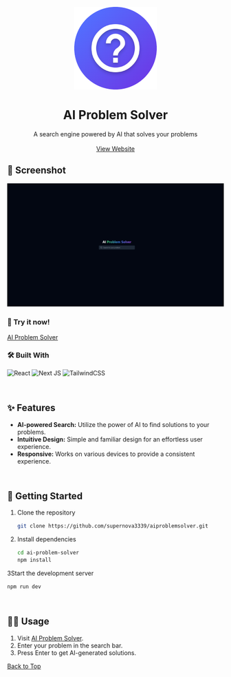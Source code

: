 <a name="readme-top"></a>

<!-- PROJECT LOGO -->
<!--suppress HtmlDeprecatedAttribute -->
<div align="center">
<img src="public/icon-192.png" alt="AI Problem Solver Logo">
  <h1 align="center">AI Problem Solver</h1>

  <p align="center">
    A search engine powered by AI that solves your problems
    <br />
    <br />
    <a href="https://aiproblemsolver.vercel.app">View Website</a>
  </p>
</div>

<!-- Preview -->
## 📸 Screenshot
![img.png](img.png)

### 🚀 Try it now!

[AI Problem Solver](https://aiproblemsolver.vercel.app)

### 🛠️ Built With

![React](https://img.shields.io/badge/react-%2320232a.svg?style=for-the-badge&logo=react&logoColor=%2361DAFB)
![Next JS](https://img.shields.io/badge/Next-black?style=for-the-badge&logo=next.js&logoColor=white)
![TailwindCSS](https://img.shields.io/badge/tailwindcss-%2338B2AC.svg?style=for-the-badge&logo=tailwind-css&logoColor=white)

<br />

<!-- Features -->
## ✨ Features

- **AI-powered Search:** Utilize the power of AI to find solutions to your problems.
- **Intuitive Design:** Simple and familiar design for an effortless user experience.
- **Responsive:** Works on various devices to provide a consistent experience.

<br />

<!-- Getting Started -->
## 🚀 Getting Started

1. Clone the repository
   ```sh
   git clone https://github.com/supernova3339/aiproblemsolver.git
   ```
2. Install dependencies
   ```sh
   cd ai-problem-solver
   npm install
   ```
3Start the development server
   ```sh
   npm run dev
   ```

<br />

<!-- Usage -->
## 🧑‍💻 Usage

1. Visit [AI Problem Solver](https://aiproblemsolver.vercel.app/).
2. Enter your problem in the search bar.
3. Press Enter to get AI-generated solutions.

<a href="#readme-top">Back to Top</a>